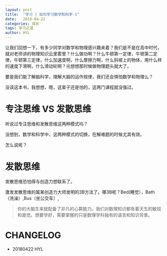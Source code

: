 ```yaml
---
layout: post
title:  "学习 | 如何学习数学和科学-1"
date:   2018-04-22
categories: 成长
tags: 学习之道
author: HYL
---
```


让我们回想一下，有多少同学对数学和物理感兴趣来着？我们是不是在高中时代，就对老师讲的物理知识云里雾里？什么做功啊？什么牛顿第一定律，牛顿第二定律，牛顿第三定律，什么加速度啊，什么摩擦力啊，什么斜坡上的物体，用什么样的速度下滑啊，什么滑动轮啊？光想想那时候做物理题头就大了。

要是我们能了解脑科学，理解大脑的运作规律，我们还会惧怕数学和物理么？

没读这本书，我想想，嗯，这辈子还是怕的，这两门课程就没强过。


# 专注思维 VS 发散思维

听说过专注思维和发散思维这两种模式吗？

没想到，数学和科学中，这两种模式的切换，在解难题的时候尤其有效。

怎么说呢？

# 发散思维

发散思维恐怕得与创造力想联系了。

激发发散思维的属某创造力大师发明的3B方法了。哪3B呢？Bed(睡觉），Bath（洗澡）,Bus（坐公交车）,





> 你的大脑生来就配备了非凡的心算能力。我们对数理知识都有着天生的敏锐和直觉。想要学好，需要掌握的只是数理学科独有的语言和知识背景。


# CHANGELOG

- 20180422 HYL
